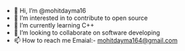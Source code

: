 - 👋 Hi, I’m @mohitdayma16
- 👀 I’m interested in to contribute to open source 
- 🌱 I’m currently learning C++
- 💞️ I’m looking to collaborate on software developing 
- 📫 How to reach me Emaial:- mohitdayma164@gmail.com

<!---
mohitdayma16/mohitdayma16 is a ✨ special ✨ repository because its `README.md` (this file) appears on your GitHub profile.
You can click the Preview link to take a look at your changes.
--->

